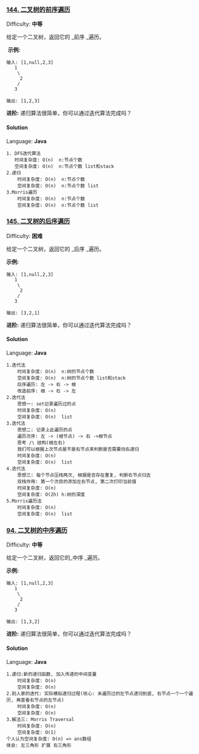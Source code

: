 ### [144\. 二叉树的前序遍历](https://leetcode-cn.com/problems/binary-tree-preorder-traversal/description/)

Difficulty: **中等**


给定一个二叉树，返回它的 _前序 _遍历。

 **示例:**

```
输入: [1,null,2,3]  
   1
    \
     2
    /
   3 

输出: [1,2,3]
```

**进阶:** 递归算法很简单，你可以通过迭代算法完成吗？


#### Solution

Language: **Java**

```
1. DFS迭代算法
   时间复杂度: O(n)  n:节点个数
   空间复杂度: O(n)  n:节点个数 list和stack
2.递归
    时间复杂度: O(n)  n:节点个数
    空间复杂度: O(n)  n:节点个数 list
​3.Morris遍历
    时间复杂度: O(n)  n:节点个数
    空间复杂度: O(n)  n:节点个数 list
```
### [145\. 二叉树的后序遍历](https://leetcode-cn.com/problems/binary-tree-postorder-traversal/)

Difficulty: **困难**


给定一个二叉树，返回它的 _后序 _遍历。

**示例:**

```
输入: [1,null,2,3]  
   1
    \
     2
    /
   3 

输出: [3,2,1]
```

**进阶:** 递归算法很简单，你可以通过迭代算法完成吗？


#### Solution

Language: **Java**

```
1.迭代法
    时间复杂度: O(n)  n:树的节点个数
    空间复杂度: O(n)  n:树的节点个数 list和stack
    后序遍历: 左 -> 右 -> 根
    改造前序: 根 -> 右 -> 左
2.迭代法
    思想一: set记录遍历过的点
    时间复杂度: O(n)
    空间复杂度: O(n)  list
3.迭代法
    思想二: 记录上此遍历的点
    遍历次序: 左 -> (根节点) -> 右 ->根节点
    思考 /\ 结构(根左右)
    我们可以根据上次节点是不是右节点来判断是否需要向右递归
    时间复杂度: O(n)
    空间复杂度: O(n)  list
4.迭代法
    思想三: 每个节点压栈两次, 根据是否存在重复, 判断右节点归去
    双栈作用: 第一个次目的添加左右节点, 第二次打印当前值
    时间复杂度: O(n)
    空间复杂度: O(2h) h:树的深度
5.Morris遍历法
    时间复杂度: O(n)
    空间复杂度: O(n)  list
```
### [94\. 二叉树的中序遍历](https://leetcode-cn.com/problems/binary-tree-inorder-traversal/description/)

Difficulty: **中等**


给定一个二叉树，返回它的_中序 _遍历。

**示例:**

```
输入: [1,null,2,3]
   1
    \
     2
    /
   3

输出: [1,3,2]
```

**进阶:** 递归算法很简单，你可以通过迭代算法完成吗？


#### Solution

Language: **Java**

```
1.递归:新的递归函数, 加入传递的中间变量
    时间复杂度: O(n)
    空间复杂度: O(n)
2.别人家的迭代: 实际模拟递归过程(核心: 未遍历过的左节点递归到底, 右节点一个一个遍历, 再查看右节点的左节点)
    时间复杂度: O(n)
    空间复杂度: O(n)​
3.解法三: Morris Traversal
    时间复杂度: O(n)
    空间复杂度: O(1)
个人认为空间复杂度: O(n) => ans数组
体会: 左三角形 扩展 右三角形
```